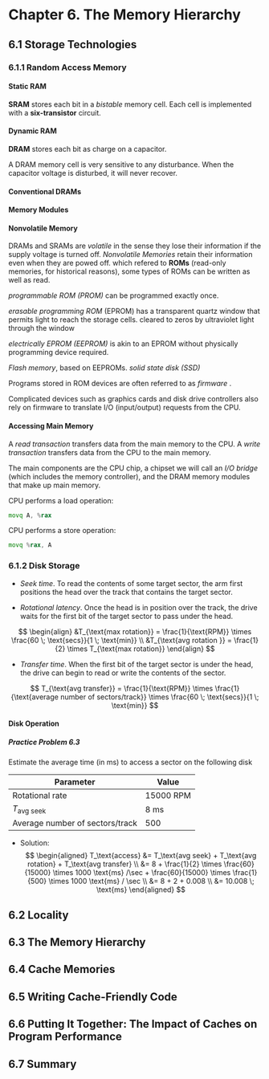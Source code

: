 # Chapter 6. The Memory Hierarchy #

## 6.1 Storage Technologies ##

### 6.1.1 Random Access Memory ###

#### Static RAM ####

**SRAM**  stores each bit in a _bistable_ memory cell. Each cell is implemented with a **six-transistor** circuit.

#### Dynamic RAM ####

**DRAM** stores each bit as charge on a capacitor.

A DRAM memory cell is very sensitive to any disturbance. When the capacitor voltage is disturbed, it will never recover.

#### Conventional DRAMs ####

#### Memory Modules ####


#### Nonvolatile Memory ####

DRAMs and SRAMs are _volatile_ in the sense they lose their information if the supply voltage is turned off.
_Nonvolatile Memories_ retain their information even when they are powed off. which refered to **ROMs** (read-only memories, for historical reasons), some types of ROMs can be written as well as read.

_programmable ROM (PROM)_ can be programmed exactly once. 

_erasable programming ROM_ (EPROM) has a transparent quartz window that permits light to reach the storage cells. cleared to zeros by ultraviolet light through the window

_electrically EPROM (EEPROM)_ is akin to an EPROM without physically programming device required.

_Flash memory_, based on EEPROMs. _solid state disk (SSD)_


Programs stored in ROM devices are often referred to as _firmware_ .

Complicated devices such as graphics cards and disk drive controllers also rely on firmware to translate I/O (input/output) requests from the CPU.

#### Accessing Main Memory ####

A _read transaction_ transfers data from the main memory to the CPU. A _write transaction_ transfers data from the CPU to the main memory.


The main components are the CPU chip, a chipset we will call an _I/O bridge_ (which includes the memory controller), and the DRAM memory modules that make up main memory.


CPU performs a load operation:
```asm
movq A, %rax
```

CPU performs a store operation:
```asm
movq %rax, A
```

### 6.1.2 Disk Storage ###

- _Seek time_. To read the contents of some target sector, the arm first positions the head over the track that contains the target sector.

- _Rotational latency_. Once the head is in position over the track, the drive waits for the first bit of the target sector to pass under the head.

$$
\begin{align}
&T_{\text{max rotation}} = \frac{1}{\text{RPM}} \times \frac{60 \; \text{secs}}{1 \; \text{min}} \\
&T_{\text{avg rotation }} = \frac{1}{2} \times T_{\text{max rotation}}
\end{align}
$$


- _Transfer time_. When the first bit of the target sector is under the head, the drive can begin to read or write the contents of the sector.

$$
T_{\text{avg transfer}} = \frac{1}{\text{RPM}} \times \frac{1}{\text{average number of sectors/track}} \times \frac{60 \; \text{secs}}{1 \; \text{min}}
$$

#### Disk Operation ####

##### Practice Problem 6.3 #####

Estimate the average time (in ms) to access a sector on the following disk

| Parameter                       | Value     |
|---------------------------------|-----------|
| Rotational rate                 | 15000 RPM |
| $T_\text{avg seek}$             | 8 ms      |
| Average number of sectors/track | 500       |

- Solution:
$$
\begin{aligned}
T_\text{access} &= T_\text{avg seek} + T_\text{avg rotation} + T_\text{avg transfer} \\
                &= 8 + \frac{1}{2} \times \frac{60}{15000} \times 1000 \text{ms} /\sec + \frac{60}{15000} \times \frac{1}{500} \times 1000 \text{ms} / \sec \\
                &= 8 + 2 + 0.008 \\
                &= 10.008 \; \text{ms}
\end{aligned}
$$


## 6.2 Locality ##

## 6.3 The Memory Hierarchy ##

## 6.4 Cache Memories ##

## 6.5 Writing Cache-Friendly Code ##

## 6.6 Putting It Together: The Impact of Caches on Program Performance ##

## 6.7 Summary ##

